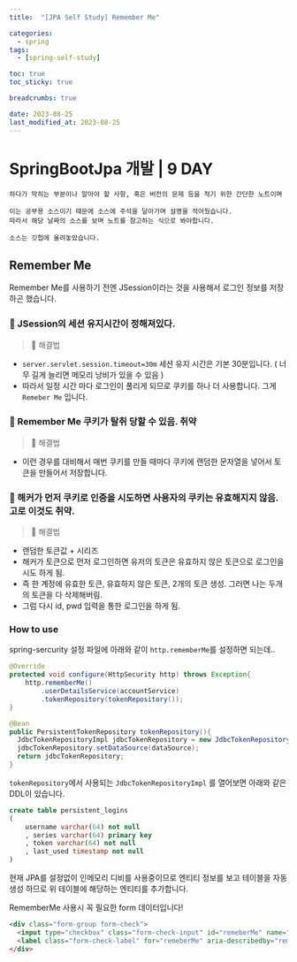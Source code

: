 ```yaml
---
title:  "[JPA Self Study] Remember Me"

categories:
  - spring
tags:
  - [spring-self-study]

toc: true
toc_sticky: true

breadcrumbs: true

date: 2023-08-25
last_modified_at: 2023-08-25
---
```



# SpringBootJpa 개발 | 9 DAY
```
하다가 막히는 부분이나 알아야 할 사항, 혹은 버전의 문제 등을 적기 위한 간단한 노트이며

이는 공부용 소스이기 때문에 소스에 주석을 달아가며 설명을 적어뒀습니다.
따라서 해당 날짜의 소스를 보며 노트를 참고하는 식으로 봐야합니다.

소스는 깃헙에 올려놓았습니다.
```

## Remember Me

Remember Me를 사용하기 전엔 JSession이라는 것을 사용해서 로그인 정보를 저장하곤 했습니다.

### 👿 JSession의 세션 유지시간이 정해져있다.
> 🔑 해결법
- ``` server.servlet.session.timeout=30m ``` 세션 유지 시간은 기본 30분입니다. ( 너무 길게 늘리면 메모리 낭비가 있을 수 있음 )
- 따라서 일정 시간 마다 로그인이 풀리게 되므로 쿠키를 하나 더 사용합니다. 그게 `Remeber Me` 입니다.
### 👿 Remember Me 쿠키가 탈취 당할 수 있음. 취약
> 🔑 해결법
- 이런 경우를 대비해서 매번 쿠키를 만들 때마다 쿠키에 랜덤한 문자열을 넣어서 토큰을 만들어서 저장합니다.
### 👿 해커가 먼저 쿠키로 인증을 시도하면 사용자의 쿠키는 유효해지지 않음. 고로 이것도 취약.
> 🔑 해결법
- 랜덤한 토큰값 + 시리즈
- 해커가 토큰으로 먼저 로그인하면 유저의 토큰은 유효하지 않은 토큰으로 로그인을 시도 하게 됨.
- 즉 한 계정에 유효한 토큰, 유효하지 않은 토큰, 2개의 토큰 생성. 그러면 나는 두개의 토큰을 다 삭제해버림.
- 그럼 다시 id, pwd 입력을 통한 로그인을 하게 됨.

### How to use
spring-sercurity 설정 파일에 아래와 같이 `http.rememberMe`를 설정하면 되는데..
```java
@Override
protected void configure(HttpSecurity http) throws Exception{
	http.rememberMe()  
	    .userDetailsService(accountService)  
	    .tokenRepository(tokenRepository());
}

@Bean  
public PersistentTokenRepository tokenRepository(){  
  JdbcTokenRepositoryImpl jdbcTokenRepository = new JdbcTokenRepositoryImpl();  
  jdbcTokenRepository.setDataSource(dataSource);  
  return jdbcTokenRepository;  
}
```
`tokenRepository`에서 사용되는 `JdbcTokenRepositoryImpl` 를 열어보면 아래와 같은 DDL이 있습니다.
```sql
create table persistent_logins 
(
	username varchar(64) not null
	, series varchar(64) primary key
	, token varchar(64) not null
	, last_used timestamp not null
)
```
현재 JPA를 설정없이 인메모리 디비를 사용중이므로 엔티티 정보를 보고 테이블을 자동생성 하므로 위 테이블에 해당하는 엔티티를 추가합니다.

RememberMe 사용시 꼭 필요한 form 데이터입니다!
```html
<div class="form-group form-check">  
  <input type="checkbox" class="form-check-input" id="remeberMe" name="remeber-me" checked>  
  <label class="form-check-label" for="remeberMe" aria-describedby="rememberMeHelp">로그인유지</label>  
</div>
```





